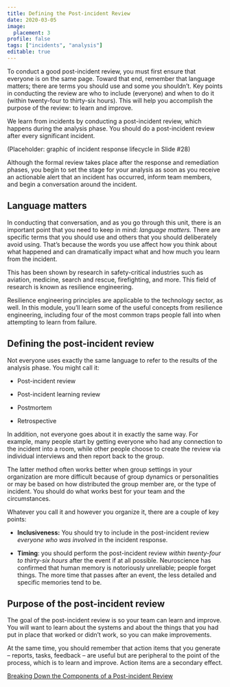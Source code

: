 ```yaml
---
title: Defining the Post-incident Review
date: 2020-03-05
image:
  placement: 3
profile: false
tags: ["incidents", "analysis"]
editable: true
---
```


To conduct a good post-incident review, you must first ensure that everyone is
on the same page. Toward that end, remember that language matters; there are
terms you should use and some you shouldn’t. Key points in conducting the review
are who to include (everyone) and when to do it (within twenty-four to
thirty-six hours). This will help you accomplish the purpose of the review: to
learn and improve.

We learn from incidents by conducting a post-incident review, which happens
during the analysis phase. You should do a post-incident review after every
significant incident.

(Placeholder: graphic of incident response lifecycle in Slide \#28)

Although the formal review takes place after the response and remediation
phases, you begin to set the stage for your analysis as soon as you receive an
actionable alert that an incident has occurred, inform team members, and begin a
conversation around the incident.

## Language matters

In conducting that conversation, and as you go through this unit, there is an
important point that you need to keep in mind: *language matters.* There are
specific terms that you should use and others that you should deliberately avoid
using. That’s because the words you use affect how you think about what happened
and can dramatically impact what and how much you learn from the incident.

This has been shown by research in safety-critical industries such as aviation,
medicine, search and rescue, firefighting, and more. This field of research is
known as resilience engineering.

Resilience engineering principles are applicable to the technology sector, as
well. In this module, you’ll learn some of the useful concepts from resilience
engineering, including four of the most common traps people fall into when
attempting to learn from failure.

## Defining the post-incident review

Not everyone uses exactly the same language to refer to the results of the
analysis phase. You might call it:

-   Post-incident review

-   Post-incident learning review

-   Postmortem

-   Retrospective

In addition, not everyone goes about it in exactly the same way. For example,
many people start by getting everyone who had any connection to the incident
into a room, while other people choose to create the review via individual
interviews and then report back to the group.

The latter method often works better when group settings in your organization
are more difficult because of group dynamics or personalities or may be based on
how distributed the group member are, or the type of incident. You should do
what works best for your team and the circumstances.

Whatever you call it and however you organize it, there are a couple of key
points:

-   **Inclusiveness:** You should try to include in the post-incident review
    *everyone who was involved* in the incident response.

-   **Timing**: you should perform the post-incident review *within twenty-four
    to thirty-six hours* after the event if at all possible. Neuroscience has
    confirmed that human memory is notoriously unreliable; people forget things.
    The more time that passes after an event, the less detailed and specific
    memories tend to be.

## Purpose of the post-incident review

The goal of the post-incident review is so your team can learn and improve. You
will want to learn about the systems and about the things that you had put in
place that worked or didn’t work, so you can make improvements.

At the same time, you should remember that action items that you generate –
reports, tasks, feedback – are useful but are peripheral to the point of the
process, which is to learn and improve. Action items are a secondary effect.

[Breaking Down the Components of a Post-incident Review](/post/breaking-down-the-components-of-a-post-incident-review/)